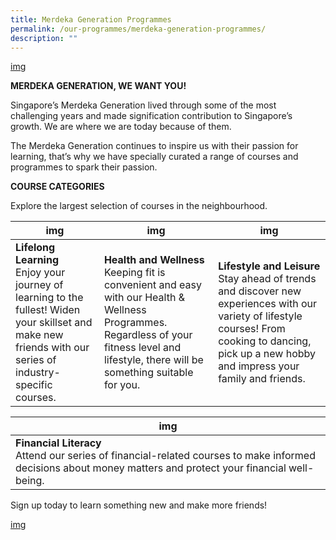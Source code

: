 ```yaml
---
title: Merdeka Generation Programmes
permalink: /our-programmes/merdeka-generation-programmes/
description: ""
---
```


[img]()

**MERDEKA GENERATION, WE WANT YOU!**

Singapore’s Merdeka Generation lived through some of the most challenging years and made signification contribution to Singapore’s growth. We are where we are today because of them.

The Merdeka Generation continues to inspire us with their passion for learning, that’s why we have specially curated a range of courses and programmes to spark their passion.



**COURSE CATEGORIES**

Explore the largest selection of courses in the neighbourhood.




| img | img | img |
| -------- | -------- | -------- |
| **Lifelong Learning**<br>Enjoy your journey of learning to the fullest! Widen your skillset and make new friends with our series of industry-specific courses.|**Health and Wellness**<br> Keeping fit is convenient and easy with our Health & Wellness Programmes. Regardless of your fitness level and lifestyle, there will be something suitable for you.|**Lifestyle and Leisure**<br> Stay ahead of trends and discover new experiences with our variety of lifestyle courses! From cooking to dancing, pick up a new hobby and impress your family and friends.   |



| img | 
| -------- |
| **Financial Literacy**<br>Attend our series of financial-related courses to make informed decisions about money matters and protect your financial well-being.| 




Sign up today to learn something new and make more friends!

[img]()
